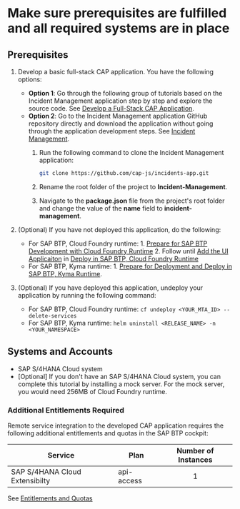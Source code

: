 # Make sure prerequisites are fulfilled and all required systems are in place

## Prerequisites

1. Develop a basic full-stack CAP application. You have the following options:
    - **Option 1**: Go through the following group of tutorials based on the Incident Management application step by step and explore the source code. See [Develop a Full-Stack CAP Application](https://developers.sap.com/group.cap-application-full-stack.html).
    - **Option 2**: Go to the Incident Management application GitHub repository directly and download the application without going through the application development steps. See [Incident Management](https://github.com/cap-js/incidents-app).
        1. Run the following command to clone the Incident Management application:

            ```sh
            git clone https://github.com/cap-js/incidents-app.git
            ```
        2. Rename the root folder of the project to **Incident-Management**.
        3. Navigate to the **package.json** file from the project's root folder and change the  value of the **name** field to **incident-management**.

2. (Optional) If you have not deployed this application, do the following:
   - For SAP BTP, Cloud Foundry runtime:
         1. [Prepare for SAP BTP Development with Cloud Foundry Runtime](https://developers.sap.com/tutorials/prepare-btp-cf.html)
         2. Follow until [Add the UI Applicaiton](https://developers.sap.com/tutorials/deploy-to-cf.html#2d5dd378-1a41-4166-9a4b-75f8181ba71f) in [Deploy in SAP BTP, Cloud Foundry Runtime](https://developers.sap.com/tutorials/deploy-to-cf.html#2d5dd378-1a41-4166-9a4b-75f8181ba71f)
   - For SAP BTP, Kyma runtime:
         1. [Prepare for Deployment and Deploy in SAP BTP, Kyma Runtime](../../prerequisite-for-sample/prerquites-for-sample.md#prepare-application-to-deploy-to-kymak8s).

3. (Optional) If you have deployed this application, undeploy your application by running the following command:
   
   - For SAP BTP, Cloud Foundry runtime: `cf undeploy <YOUR_MTA_ID> --delete-services`
    - For SAP BTP, Kyma runtime: `helm uninstall <RELEASE_NAME> -n <YOUR_NAMESPACE>`

## Systems and Accounts

* SAP S/4HANA Cloud system 
* [Optional] If you don't have an SAP S/4HANA Cloud system, you can complete this tutorial by installing a mock server. For the mock server, you would need 256MB of Cloud Foundry runtime.

### Additional Entitlements Required

Remote service integration to the developed CAP application requires the following additional entitlements and quotas in the SAP BTP cockpit:

| Service                           | Plan       | Number of Instances |
|-----------------------------------|------------|:-------------------:|
| SAP S/4HANA Cloud Extensibilty | api-access | 1 |

See [Entitlements and Quotas](https://help.sap.com/products/BTP/65de2977205c403bbc107264b8eccf4b/00aa2c23479d42568b18882b1ca90d79.html?locale=en-US)




